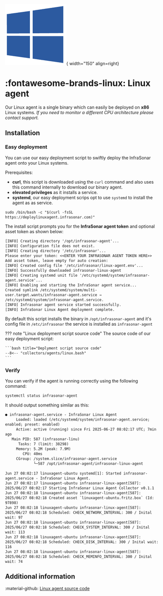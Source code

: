 ![Microsoft Windows](../../images/windows_logo.png){ width="150" align=right}

# :fontawesome-brands-linux: Linux agent

Our Linux agent is a single binary which can easily be deployed on **x86** Linux systems.
_If you need to monitor a different CPU architecture please contact support._

## Installation

### Easy deployment

You can use our easy deployment script to swiftly deploy the InfraSonar agent onto your Linux systems.

Prerequisites:
- **curl**, this script is downloaded using the `curl` command and also uses this command internally to download our binary agent.
- **elevated privileges** as it installs a service.
- **systemd**, our easy deployment scrips opt to use `systemd` to install the agent as as service.


```batch
sudo /bin/bash -c "$(curl -fsSL https://deploylinuxagent.infrasonar.com)"
```

The install script prompts you for the **InfraSonar agent token** and optional asset token as shown below:

```
[INFO] Creating directory '/opt/infrasonar-agent'...
[INFO] Configuration file does not exist.
[INFO] Creating directory '/etc/infrasonar'...
Please enter your token: <<ENTER YOUR INFRASONAR AGENT TOKEN HERE>>
Add asset token, leave empty for auto creation: 
[INFO] Created config file '/etc/infrasonar/linux-agent.env'...
[INFO] Successfully downloaded infrasonar-linux-agent
[INFO] Creating systemd unit file '/etc/systemd/system/infrasonar-agent.service'...
[INFO] Enabling and starting the InfraSonar agent service...
Created symlink /etc/systemd/system/multi-user.target.wants/infrasonar-agent.service → /etc/systemd/system/infrasonar-agent.service.
[INFO] Infrasonar agent service started successfully.
[INFO] InfraSonar Linux Agent deployment complete.
```

By default this script installs the binary in `/opt/infrasonar-agent` and it's config file in `/etc/infrasonar` the service is installed as  `infrasonar-agent`

??? note "Linux deployment script source code"
    The source code of our easy deployment script:

    ```bash title="Deplyment script source code"
    --8<-- "collectors/agents/linux.bash"
    ```


### Verify

You can verify if the agent is running correctly using the following command:

```bash
systemctl status infrasonar-agent
```

It should output something similar as this:

```
● infrasonar-agent.service - InfraSonar Linux Agent
     Loaded: loaded (/etc/systemd/system/infrasonar-agent.service; enabled; preset: enabled)
     Active: active (running) since Fri 2025-06-27 08:02:17 UTC; 7min ago
   Main PID: 587 (infrasonar-linu)
      Tasks: 7 (limit: 38298)
     Memory: 5.2M (peak: 7.9M)
        CPU: 40ms
     CGroup: /system.slice/infrasonar-agent.service
             └─587 /opt/infrasonar-agent/infrasonar-linux-agent

Jun 27 08:02:17 linuxagent-ubuntu systemd[1]: Started infrasonar-agent.service - InfraSonar Linux Agent.
Jun 27 08:02:17 linuxagent-ubuntu infrasonar-linux-agent[587]: 2025/06/27 08:02:17 Starting InfraSonar Linux Agent Collector v0.1.1
Jun 27 08:02:18 linuxagent-ubuntu infrasonar-linux-agent[587]: 2025/06/27 08:02:18 Created asset `linuxagent-ubuntu.fritz.box` (Id: 97898)
Jun 27 08:02:18 linuxagent-ubuntu infrasonar-linux-agent[587]: 2025/06/27 08:02:18 Scheduled: CHECK_NETWORK_INTERVAL: 300 / Inital wait: 97
Jun 27 08:02:18 linuxagent-ubuntu infrasonar-linux-agent[587]: 2025/06/27 08:02:18 Scheduled: CHECK_SYSTEM_INTERVAL: 300 / Inital wait: 113
Jun 27 08:02:18 linuxagent-ubuntu infrasonar-linux-agent[587]: 2025/06/27 08:02:18 Scheduled: CHECK_DISK_INTERVAL: 300 / Inital wait: 116
Jun 27 08:02:18 linuxagent-ubuntu infrasonar-linux-agent[587]: 2025/06/27 08:02:18 Scheduled: CHECK_MEMINFO_INTERVAL: 300 / Inital wait: 74
```

## Additional information

:material-github: [Linux agent source code](https://github.com/infrasonar/linux-agent)